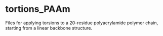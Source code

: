 # tortions_PAAm
Files for applying torsions to a 20-residue polyacrylamide polymer chain, starting from a linear backbone structure.

